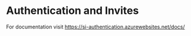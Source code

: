 # Authentication and Invites

For documentation visit https://si-authentication.azurewebsites.net/docs/
